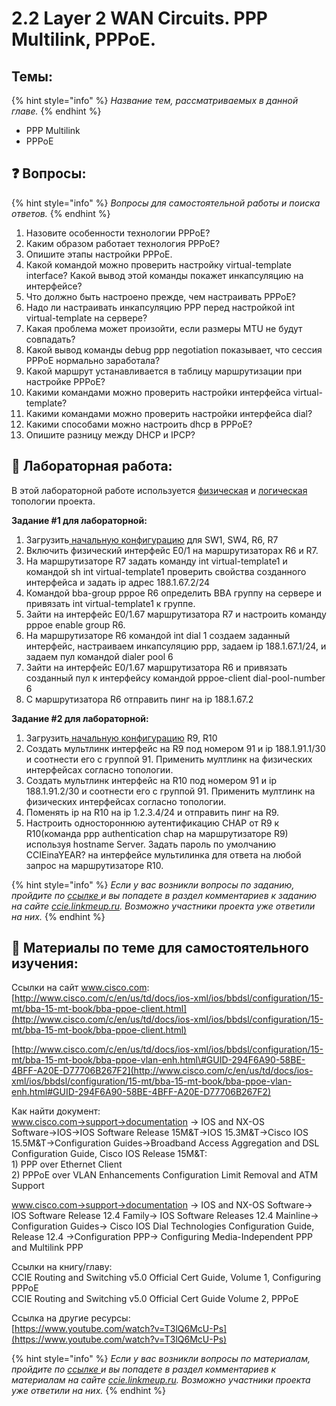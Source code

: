# 2.2 Layer 2 WAN Circuits. PPP Multilink, PPPoE.

## Темы:

{% hint style="info" %}
_Название тем, рассматриваемых в данной главе._
{% endhint %}

* PPP Multilink
* PPPoE

## ❓ Вопросы:

{% hint style="info" %}
_Вопросы для самостоятельной работы и поиска ответов._
{% endhint %}

1. Назовите особенности технологии PPPoE? 
2. Каким образом работает технология PPPoE? 
3. Опишите этапы настройки PPPoE. 
4. Какой командой можно проверить настройку virtual-template interface? Какой вывод этой команды покажет инкапсуляцию на интерфейсе?
5. Что должно быть настроено прежде, чем настраивать PPPoE?
6. Надо ли настраивать инкапсуляцию PPP перед настройкой int virtual-template на сервере?
7.  Какая проблема может произойти, если размеры MTU не будут совпадать?
8. Какой вывод команды debug ppp negotiation показывает, что сессия PPPoE нормально заработала?
9. Какой маршрут устанавливается в таблицу маршрутизации при настройке PPPoE?
10. Какими командами можно проверить настройки интерфейса virtual-template?
11. Какими командами можно проверить настройки интерфейса dial?
12. Какими способами можно настроить dhcp в PPPoE?
13. Опишите разницу между DHCP и IPCP?

## 📍 Лабораторная работа:

В этой лабораторной работе используется [физическая](https://ccie.gitbook.io/ccie/topology#physic) и [логическая](https://ccie.gitbook.io/ccie/topology#logic) топологии проекта.

**Задание \#1 для лабораторной:**  
1. Загрузить[ начальную конфигурацию](https://drive.google.com/open?id=0ByVf6yfX4EBfTXBaUnNIcDYyNk0) для SW1, SW4, R6, R7  
2. Включить физический интерфейс E0/1 на маршрутизаторах R6 и R7.  
3. На маршрутизаторе R7 задать команду int virtual-template1 и командой sh int virtual-template1 проверить свойства созданного интерфейса и задать ip адрес 188.1.67.2/24  
4. Командой bba-group pppoe R6 определить BBA группу на сервере и привязать int virtual-template1 к группе.  
5. Зайти на интерфейс E0/1.67 маршрутизатора R7 и настроить команду pppoe enable group R6.  
6. На маршрутизаторе R6 командой int dial 1 создаем заданный интерфейс, настраиваем инкапсуляцию ppp, задаем ip 188.1.67.1/24, и задаем пул командой dialer pool 6  
7. Зайти на интерфейс E0/1.67 маршрутизатора R6 и привязать созданный пул к интерфейсу командой pppoe-client dial-pool-number 6  
8. С маршрутизатора R6 отправить пинг на ip 188.1.67.2

**Задание \#2 для лабораторной:**  
1. Загрузить[ начальную конфигурацию](https://drive.google.com/open?id=0ByVf6yfX4EBfbHFIaVYtQkFZTlk) R9, R10  
2. Создать мультлинк интерфейс на R9 под номером 91 и ip 188.1.91.1/30 и соотнести его с группой 91. Применить мултлинк на физических интерфейсах согласно топологии.  
3. Создать мультлинк интерфейс на R10 под номером 91 и ip 188.1.91.2/30 и соотнести его с группой 91. Применить мултлинк на физических интерфейсах согласно топологии.  
4. Поменять ip на R10 на ip 1.2.3.4/24 и отправить пинг на R9.  
5. Настроить одностороннюю аутентификацию CHAP от R9 к R10\(команда ppp authentication сhap на маршрутизаторе R9\) используя hostname Server. Задать пароль по умолчанию CCIEinaYEAR? на интерфейсе мультилинка для ответа на любой запрос на маршрутизаторе R10.

{% hint style="info" %}
_Если у вас возникли вопросы по заданию, пройдите по_ [_ссылке_ ](http://ccie.linkmeup.ru/2016/04/20/laboratornaya-rabota-po-teme-8-ppp-multilink-pppoe/)_и вы попадете в раздел комментариев к заданию на сайте_ [_ccie.linkmeup.ru_](http://ccie.linkmeup.ru/)_. Возможно участники проекта уже ответили на них._
{% endhint %}

## 📌 Материалы по теме для самостоятельного изучения:

Ссылки на сайт www.cisco.com:  
[http://www.cisco.com/c/en/us/td/docs/ios-xml/ios/bbdsl/configuration/15-mt/bba-15-mt-book/bba-ppoe-client.html](http://www.cisco.com/c/en/us/td/docs/ios-xml/ios/bbdsl/configuration/15-mt/bba-15-mt-book/bba-ppoe-client.html)

[http://www.cisco.com/c/en/us/td/docs/ios-xml/ios/bbdsl/configuration/15-mt/bba-15-mt-book/bba-ppoe-vlan-enh.html\#GUID-294F6A90-58BE-4BFF-A20E-D77706B267F2](http://www.cisco.com/c/en/us/td/docs/ios-xml/ios/bbdsl/configuration/15-mt/bba-15-mt-book/bba-ppoe-vlan-enh.html#GUID-294F6A90-58BE-4BFF-A20E-D77706B267F2)

Как найти документ:  
www.cisco.com→support→documentation → IOS and NX-OS Software→IOS→IOS Software Release 15M&T→IOS 15.3M&T→Cisco IOS 15.5M&T→Configuration Guides→Broadband Access Aggregation and DSL Configuration Guide, Cisco IOS Release 15M&T:  
1\) PPP over Ethernet Client  
2\) PPPoE over VLAN Enhancements Configuration Limit Removal and ATM Support

www.cisco.com→support→documentation → IOS and NX-OS Software→ IOS Software Release 12.4 Family→ IOS Software Releases 12.4 Mainline→ Configuration Guides→ Cisco IOS Dial Technologies Configuration Guide, Release 12.4 →Configuration PPP→ Configuring Media-Independent PPP and Multilink PPP

Ссылки на книгу/главу:  
CCIE Routing and Switching v5.0 Official Cert Guide, Volume 1, Configuring PPPoE  
CCIE Routing and Switching v5.0 Official Cert Guide Volume 2, PPPoE

Ссылка на другие ресурсы:  
[https://www.youtube.com/watch?v=T3lQ6McU-Ps](https://www.youtube.com/watch?v=T3lQ6McU-Ps)

{% hint style="info" %}
 _Если у вас возникли вопросы по материалам, пройдите по_ [_ссылке_ ](http://ccie.linkmeup.ru/2016/04/20/materialy-po-tsiklu-2-teme-8/)_и вы попадете в раздел комментариев к материалам на сайте_ [_ccie.linkmeup.ru_](http://ccie.linkmeup.ru/)_. Возможно участники проекта уже ответили на них._
{% endhint %}



